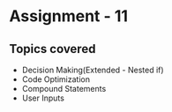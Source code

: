 # Assignment - 11

## Topics covered

- Decision Making(Extended - Nested if)
- Code Optimization
- Compound Statements
- User Inputs

